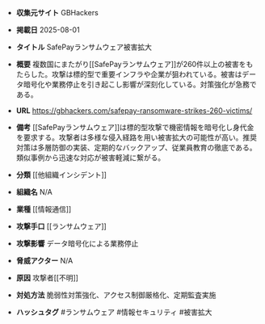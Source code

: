 - **収集元サイト**
GBHackers

- **掲載日**
2025-08-01

- **タイトル**
SafePayランサムウェア被害拡大

- **概要**
複数国にまたがり[[SafePayランサムウェア]]が260件以上の被害をもたらした。攻撃は標的型で重要インフラや企業が狙われている。被害はデータ暗号化や業務停止を引き起こし影響が深刻化している。対策強化が急務である。

- **URL**
https://gbhackers.com/safepay-ransomware-strikes-260-victims/

- **備考**
[[SafePayランサムウェア]]は標的型攻撃で機密情報を暗号化し身代金を要求する。攻撃者は多様な侵入経路を用い被害拡大の可能性が高い。推奨対策は多層防御の実装、定期的なバックアップ、従業員教育の徹底である。類似事例から迅速な対応が被害軽減に繋がる。

- **分類**
[[他組織インシデント]]

- **組織名**
N/A

- **業種**
[[情報通信]]

- **攻撃手口**
[[ランサムウェア]]

- **攻撃影響**
データ暗号化による業務停止

- **脅威アクター**
N/A

- **原因**
攻撃者[[不明]]

- **対処方法**
脆弱性対策強化、アクセス制御厳格化、定期監査実施

- **ハッシュタグ**
#ランサムウェア #情報セキュリティ #被害拡大
